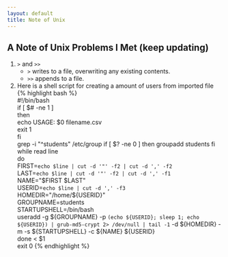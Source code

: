 ```yaml
---
layout: default
title: Note of Unix
---  
```


## A Note of Unix Problems I Met (keep updating)	  
1. `>` and `>>`
    *	`>` writes to a file, overwriting any existing contents.	 
    *	`>>` appends to a file.
2. Here is a shell script for creating a amount of users from imported file  
{% highlight bash %}  
#!/bin/bash  
if [ $# -ne 1 ]  
then    
        echo USAGE: $0 filename.csv  
        exit 1  
fi  
grep -i "^students" /etc/group
if [ $? -ne 0 ]
then
        groupadd students
fi
while read line  
do  
        FIRST=`echo $line | cut -d '"' -f2 | cut -d ',' -f2`  
        LAST=`echo $line | cut -d '"' -f2 | cut -d ',' -f1`  
        NAME="$FIRST $LAST"  
        USERID=`echo $line | cut -d ',' -f3`  
        HOMEDIR="/home/${USERID}"  
        GROUPNAME=students  
        STARTUPSHELL=/bin/bash  
        useradd -g ${GROUPNAME} -p `(echo ${USERID}; sleep 1; echo ${USERID}) | grub-md5-crypt 2> /dev/null | tail -1` -d ${HOMEDIR} -m -s ${STARTUPSHELL} -c ${NAME} ${USERID}  
done < $1  
exit 0
{% endhighlight %}
